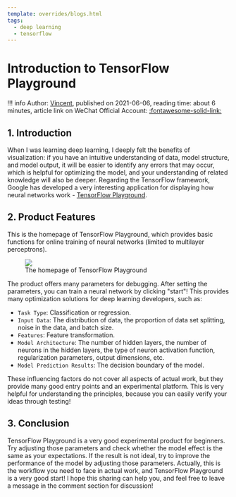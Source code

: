 ```yaml
---
template: overrides/blogs.html
tags:
  - deep learning
  - tensorflow
---
```


# Introduction to TensorFlow Playground

!!! info
    Author: [Vincent](https://github.com/Realvincentyuan), published on 2021-06-06, reading time: about 6 minutes, article link on WeChat Official Account: [:fontawesome-solid-link:](https://mp.weixin.qq.com/s?__biz=MzI4Mjk3NzgxOQ==&mid=2247485294&idx=1&sn=deef8a34853332612aa43bff8de23bf0&chksm=eb90f41adce77d0c78b4c510645f1a04ba7644f7ed53e039b09e91e900f04cfae88a28a2d1e3&token=1726922856&lang=zh_CN#rd)

## 1. Introduction

When I was learning deep learning, I deeply felt the benefits of visualization: if you have an intuitive understanding of data, model structure, and model output, it will be easier to identify any errors that may occur, which is helpful for optimizing the model, and your understanding of related knowledge will also be deeper. Regarding the TensorFlow framework, Google has developed a very interesting application for displaying how neural networks work - [TensorFlow Playground](https://playground.tensorflow.org/ "TensorFlow Playground").

## 2. Product Features

This is the homepage of TensorFlow Playground, which provides basic functions for online training of neural networks (limited to multilayer perceptrons).

<figure>
  <img src="https://cdn.jsdelivr.net/gh/BulletTech2021/Pics/img/1_V/TF_Playground.png"  />
  <figcaption>The homepage of TensorFlow Playground</figcaption>
</figure>

The product offers many parameters for debugging. After setting the parameters, you can train a neural network by clicking "start"! This provides many optimization solutions for deep learning developers, such as:

- `Task Type`: Classification or regression.
- `Input Data`: The distribution of data, the proportion of data set splitting, noise in the data, and batch size.
- `Features`: Feature transformation.
- `Model Architecture`: The number of hidden layers, the number of neurons in the hidden layers, the type of neuron activation function, regularization parameters, output dimensions, etc.
- `Model Prediction Results`: The decision boundary of the model.

These influencing factors do not cover all aspects of actual work, but they provide many good entry points and an experimental platform. This is very helpful for understanding the principles, because you can easily verify your ideas through testing!

## 3. Conclusion

TensorFlow Playground is a very good experimental product for beginners. Try adjusting those parameters and check whether the model effect is the same as your expectations. If the result is not ideal, try to improve the performance of the model by adjusting those parameters. Actually, this is the workflow you need to face in actual work, and TensorFlow Playground is a very good start! I hope this sharing can help you, and feel free to leave a message in the comment section for discussion!

